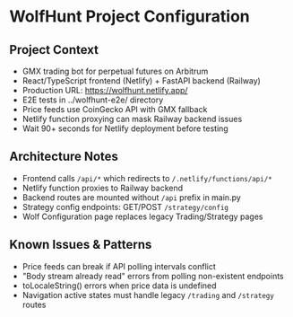 # WolfHunt Project Configuration

## Project Context
- GMX trading bot for perpetual futures on Arbitrum
- React/TypeScript frontend (Netlify) + FastAPI backend (Railway)
- Production URL: https://wolfhunt.netlify.app/
- E2E tests in ../wolfhunt-e2e/ directory
- Price feeds use CoinGecko API with GMX fallback
- Netlify function proxying can mask Railway backend issues
- Wait 90+ seconds for Netlify deployment before testing

## Architecture Notes
- Frontend calls `/api/*` which redirects to `/.netlify/functions/api/*` 
- Netlify function proxies to Railway backend
- Backend routes are mounted without `/api` prefix in main.py
- Strategy config endpoints: GET/POST `/strategy/config`
- Wolf Configuration page replaces legacy Trading/Strategy pages

## Known Issues & Patterns
- Price feeds can break if API polling intervals conflict
- "Body stream already read" errors from polling non-existent endpoints
- toLocaleString() errors when price data is undefined
- Navigation active states must handle legacy `/trading` and `/strategy` routes